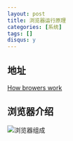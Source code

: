 ```yaml
---
layout: post
title: 浏览器运行原理
categories: [系统]
tags: []
disqus: y
---
```

## 地址

[How browers work](http://taligarsiel.com/Projects/howbrowserswork1.htm)

## 浏览器介绍

![浏览器组成](../images/browser_layers.png)